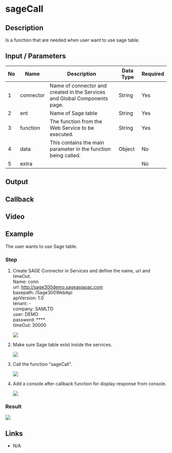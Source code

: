 # sageCall

## Description

Is a function that are needed when user want to use sage table.

## Input / Parameters

| No | Name | Description | Data Type | Required |
| ------ | ------ | ------ |------ | ------ |
| 1 | connector | Name of connector and created in the Services and Global Components page. | String | Yes  |
| 2 | ent | Name of Sage table | String | Yes  |
| 3 | function | The function from the Web Service to be executed. | String | Yes  |
| 4 | data | This contains the main parameter in the function being called. | Object | No |
| 5 | extra |  |  | No |

## Output

## Callback

## Video

## Example

The user wants to use Sage table.

### Step

1. Create SAGE Connector in Services and         define the name, url and timeOut.
   <br>Name: conn
   <br>url: http://sage300demo.sageasiapac.com 
   <br>basepath: /Sage300WebApi
   <br>apiVersion: 1.0
   <br>tenant: -
   <br>company: SAMLTD
   <br>user: DEMO
   <br>password: ****
   <br>timeOut: 30000
   
   ![](../../../../document/function/Dataset/sageCall/sageCall-step-1.png?raw=true)
   
   
2. Make sure Sage table exist inside the services.

	![](../../../../document/function/Dataset/sageCall/sageCall-step-2.png?raw=true)

   
3. Call the function "sageCall".

   ![](../../../../document/function/Dataset/sageCall/sageCall-step-3.png?raw=true)
  
4. Add a console after callback function for       display response from console.   
   
   ![](../../../../document/function/Dataset/sageCall/sageCall-step-4.png?raw=true)
 
### Result
   
![](../../../../document/function/Dataset/sageCall/sageCall-result-1.png?raw=true)

## Links

- N/A